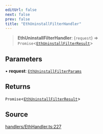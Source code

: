 ```yaml
---
editUrl: false
next: false
prev: false
title: "EthUninstallFilterHandler"
---
```


> **EthUninstallFilterHandler**: (`request`) => `Promise`\<[`EthUninstallFilterResult`](/reference/tevm/actions-types/type-aliases/ethuninstallfilterresult/)\>

## Parameters

• **request**: [`EthUninstallFilterParams`](/reference/tevm/actions-types/type-aliases/ethuninstallfilterparams/)

## Returns

`Promise`\<[`EthUninstallFilterResult`](/reference/tevm/actions-types/type-aliases/ethuninstallfilterresult/)\>

## Source

[handlers/EthHandler.ts:227](https://github.com/evmts/tevm-monorepo/blob/main/packages/actions-types/src/handlers/EthHandler.ts#L227)
